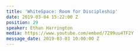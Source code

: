 ```yaml
---
title: 'WhiteSpace: Room for Discipleship'
date: 2019-03-04 15:22:00 Z
position: 29
speaker: Ethan Harrington
media: https://www.youtube.com/embed/7Z99uu4TF2Y
message_date: 2019-03-03 10:00:00 Z
---
```


